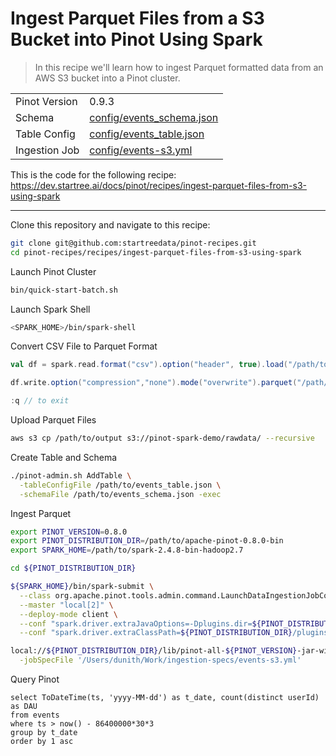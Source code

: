 # Ingest Parquet Files from a S3 Bucket into Pinot Using Spark

> In this recipe we'll learn how to ingest Parquet formatted data from an AWS S3 bucket into a Pinot cluster.

<table>
  <tr>
    <td>Pinot Version</td>
    <td>0.9.3</td>
  </tr>
  <tr>
    <td>Schema</td>
    <td><a href="config/events_schema.json">config/events_schema.json</a></td>
  </tr>
    <tr>
    <td>Table Config</td>
    <td><a href="config/events_table.json">config/events_table.json</a></td>
  </tr>
      <tr>
    <td>Ingestion Job</td>
    <td><a href="config/events-s3.yml">config/events-s3.yml</a></td>
  </tr>
</table>

This is the code for the following recipe: https://dev.startree.ai/docs/pinot/recipes/ingest-parquet-files-from-s3-using-spark

***

Clone this repository and navigate to this recipe:

```bash
git clone git@github.com:startreedata/pinot-recipes.git
cd pinot-recipes/recipes/ingest-parquet-files-from-s3-using-spark
```

Launch Pinot Cluster

```bash
bin/quick-start-batch.sh
```

Launch Spark Shell

```bash
<SPARK_HOME>/bin/spark-shell
```

Convert CSV File to Parquet Format

```scala
val df = spark.read.format("csv").option("header", true).load("/path/to/events.csv")

df.write.option("compression","none").mode("overwrite").parquet("/path/to/output")

:q // to exit
```

Upload Parquet Files


```bash
aws s3 cp /path/to/output s3://pinot-spark-demo/rawdata/ --recursive
```

Create Table and Schema

```bash
./pinot-admin.sh AddTable \
  -tableConfigFile /path/to/events_table.json \
  -schemaFile /path/to/events_schema.json -exec
```

Ingest Parquet

```bash
export PINOT_VERSION=0.8.0
export PINOT_DISTRIBUTION_DIR=/path/to/apache-pinot-0.8.0-bin
export SPARK_HOME=/path/to/spark-2.4.8-bin-hadoop2.7

cd ${PINOT_DISTRIBUTION_DIR}

${SPARK_HOME}/bin/spark-submit \
  --class org.apache.pinot.tools.admin.command.LaunchDataIngestionJobCommand \
  --master "local[2]" \
  --deploy-mode client \
  --conf "spark.driver.extraJavaOptions=-Dplugins.dir=${PINOT_DISTRIBUTION_DIR}/plugins -Dlog4j2.configurationFile=${PINOT_DISTRIBUTION_DIR}/conf/pinot-ingestion-job-log4j2.xml" \
  --conf "spark.driver.extraClassPath=${PINOT_DISTRIBUTION_DIR}/plugins/pinot-batch-ingestion/pinot-batch-ingestion-spark/pinot-batch-ingestion-spark-${PINOT_VERSION}-shaded.jar:${PINOT_DISTRIBUTION_DIR}/lib/pinot-all-${PINOT_VERSION}-jar-with-dependencies.jar:${PINOT_DISTRIBUTION_DIR}/plugins/pinot-file-system/pinot-s3/pinot-s3-${PINOT_VERSION}-shaded.jar:${PINOT_DISTRIBUTION_DIR}/plugins/pinot-input-format/pinot-parquet/pinot-parquet-${PINOT_VERSION}-shaded.jar:${PINOT_DISTRIBUTION_DIR}/plugins/pinot-file-system/pinot-hdfs/pinot-hdfs-${PINOT_VERSION}-shaded.jar" \

local://${PINOT_DISTRIBUTION_DIR}/lib/pinot-all-${PINOT_VERSION}-jar-with-dependencies.jar \
  -jobSpecFile '/Users/dunith/Work/ingestion-specs/events-s3.yml'
```

Query Pinot

```
select ToDateTime(ts, 'yyyy-MM-dd') as t_date, count(distinct userId) as DAU
from events
where ts > now() - 86400000*30*3
group by t_date
order by 1 asc
```
